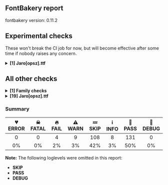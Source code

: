 ## FontBakery report

fontbakery version: 0.11.2

<h2>Experimental checks</h2><p>These won't break the CI job for now, but will become effective after some time if nobody raises any concern.</p><details><summary><b>[1] Jaro[opsz].ttf</b></summary><div><details><summary>🔥 <b>FAIL:</b> Ensure the font supports case swapping for all its glyphs. (<a href="https://font-bakery.readthedocs.io/en/stable/fontbakery/profiles/universal.html#com.google.fonts/check/case_mapping">com.google.fonts/check/case_mapping</a>)</summary><div>


* 🔥 **FAIL** The following glyphs lack their case-swapping counterparts:

| Glyph present in the font | Missing case-swapping counterpart |
| :--- | :--- |
| U+0114: LATIN CAPITAL LETTER E WITH BREVE | U+0115: LATIN SMALL LETTER E WITH BREVE |
| U+012C: LATIN CAPITAL LETTER I WITH BREVE | U+012D: LATIN SMALL LETTER I WITH BREVE |
| U+013F: LATIN CAPITAL LETTER L WITH MIDDLE DOT | U+0140: LATIN SMALL LETTER L WITH MIDDLE DOT |
| U+014E: LATIN CAPITAL LETTER O WITH BREVE | U+014F: LATIN SMALL LETTER O WITH BREVE |
| U+018B: LATIN CAPITAL LETTER D WITH TOPBAR | U+018C: LATIN SMALL LETTER D WITH TOPBAR |
| U+01C4: LATIN CAPITAL LETTER DZ WITH CARON | U+01C6: LATIN SMALL LETTER DZ WITH CARON |
| U+01C7: LATIN CAPITAL LETTER LJ | U+01C9: LATIN SMALL LETTER LJ |
| U+01CA: LATIN CAPITAL LETTER NJ | U+01CC: LATIN SMALL LETTER NJ |
| U+01FA: LATIN CAPITAL LETTER A WITH RING ABOVE AND ACUTE | U+01FB: LATIN SMALL LETTER A WITH RING ABOVE AND ACUTE |
| U+01FC: LATIN CAPITAL LETTER AE WITH ACUTE | U+01FD: LATIN SMALL LETTER AE WITH ACUTE |
| U+021C: LATIN CAPITAL LETTER YOGH | U+021D: LATIN SMALL LETTER YOGH |
| U+03BB: GREEK SMALL LETTER LAMDA | U+039B: GREEK CAPITAL LETTER LAMDA |
| U+03C7: GREEK SMALL LETTER CHI | U+03A7: GREEK CAPITAL LETTER CHI |
| U+A792: LATIN CAPITAL LETTER C WITH BAR | U+A793: LATIN SMALL LETTER C WITH BAR |

 [code: missing-case-counterparts]
</div></details><br></div></details><h2>All other checks</h2><details><summary><b>[1] Family checks</b></summary><div><details><summary>ℹ <b>INFO:</b> Check axis ordering on the STAT table. (<a href="https://font-bakery.readthedocs.io/en/stable/fontbakery/profiles/googlefonts.html#com.google.fonts/check/STAT/axis_order">com.google.fonts/check/STAT/axis_order</a>)</summary><div>


* ℹ **INFO** None of the fonts lack a STAT table.

	And these are the most common STAT axis orderings:
	('opsz-wght', 1) [code: summary]
</div></details><br></div></details><details><summary><b>[19] Jaro[opsz].ttf</b></summary><div><details><summary>🔥 <b>FAIL:</b> Shapes languages in all GF glyphsets. (<a href="https://font-bakery.readthedocs.io/en/stable/fontbakery/profiles/googlefonts.html#com.google.fonts/check/glyphsets/shape_languages">com.google.fonts/check/glyphsets/shape_languages</a>)</summary><div>


* 🔥 **FAIL** GF_Latin_African glyphset:

| Language | FAIL messages |
| :--- | :--- |
| mua_Latn (Mundang) | The locl feature did not affect Eng |
| gng_Latn (Ngangam) | The locl feature did not affect Eng |
| kyf_Latn (Kouya) | The locl feature did not affect Eng |
| bsc_Latn (Bassari) | The locl feature did not affect Eng |
| lmp_Latn (Limbum) | The locl feature did not affect Eng |
| nhu_Latn (Noone) | The locl feature did not affect Eng |
| dop_Latn (Lukpa) | The locl feature did not affect Eng |
| nus_Latn (Nuer) | The locl feature did not affect Eng |
| bcw_Latn (Bana) | The locl feature did not affect Eng |
| sxw_Latn (Saxwe Gbe) | The locl feature did not affect Eng |
| toq_Latn (Toposa) | The locl feature did not affect Eng |
| kdh_Latn (Tem) | Shaper didn't attach acutecomb to uni0269 |
|  ^  | Shaper didn't attach acutecomb to uni0196 |
|  ^  | Shaper didn't attach acutecomb to uni028A |
|  ^  | The locl feature did not affect Eng |
| ahs_Latn (Ashe) | The locl feature did not affect Eng |
| ekm_Latn (Elip) | The locl feature did not affect Eng |
| ffm_Latn (Maasina Fulfulde) | The locl feature did not affect Eng |
| tpm_Latn (Tampulma) | The locl feature did not affect Eng |
| wan_Latn (Wan) | The locl feature did not affect Eng |
| moa_Latn (Mwan) | The locl feature did not affect Eng |
| mgo_Latn (Metaʼ) | The locl feature did not affect Eng |
| lob_Latn (Lobi) | Shaper didn't attach tildecomb to uni01B2 |
|  ^  | Shaper didn't attach tildecomb to uni028B |
|  ^  | Shaper didn't attach tildecomb to uni0196 |
|  ^  | Shaper didn't attach tildecomb to uni0269 |
| dnj_Latn_LR (Dan) | Shaper didn't attach uni0302 to uniA78D |
|  ^  | Shaper didn't attach tildecomb to uniA78D |
|  ^  | Shaper didn't attach gravecomb to uniA78D |
|  ^  | Shaper didn't attach acutecomb to uniA78D |
| xsm_Latn_BF (Kasem) | Shaper didn't attach acutecomb to uni028B |
|  ^  | Shaper didn't attach acutecomb to uni0269 |
|  ^  | Shaper didn't attach acutecomb to uni0196 |
|  ^  | Shaper didn't attach acutecomb to uni01B2 |
| dyo_Latn (Jola-Fonyi) | The locl feature did not affect Eng |
| kvf_Latn (Kabalai) | The locl feature did not affect Eng |
| tuq_Latn (Tedaga) | The locl feature did not affect Eng |
| dow_Latn (Doyayo) | The locl feature did not affect Eng |
| tem_Latn (Timne) | The locl feature did not affect Eng |
| fuh_Latn (Fulfulde, Western Niger) | The locl feature did not affect Eng |
| lok_Latn (Loko) | The locl feature did not affect Eng |
| adj_Latn (Adioukrou) | The locl feature did not affect Eng |
| nnw_Latn (Southern Nuni) | The locl feature did not affect Eng |
| byv_Latn (Medumba) | Shaper didn't attach uni0302 to uni0251 |
|  ^  | Shaper didn't attach uni030C to uni0251 |
|  ^  | Shaper didn't attach gravecomb to uni0251 |
| tnr_Latn (Ménik) | The locl feature did not affect Eng |
| mhi_Latn (Ma’di) | The locl feature did not affect Eng |
| ikx_Latn (Ik) | The locl feature did not affect Eng |
| nmg_Latn (Kwasio) | The locl feature did not affect Eng |
| lig_Latn (Ligbi) | The locl feature did not affect Eng |
| ewo_Latn (Ewondo) | The locl feature did not affect Eng |
| god_Latn (Godié) | The locl feature did not affect Eng |
| gna_Latn (Kaansa) | Shaper didn't attach acutecomb to uni0269 |
|  ^  | Shaper didn't attach uni0302 to uni028B |
|  ^  | Shaper didn't attach tildecomb to uni028B |
|  ^  | Shaper didn't attach tildecomb to uni0196 |
|  ^  | Shaper didn't attach acutecomb to uni0196 |
|  ^  | Shaper didn't attach tildecomb to uni0269 |
|  ^  | Shaper didn't attach uni030C to uni0269 |
|  ^  | Shaper didn't attach acutecomb to uni028B |
|  ^  | Shaper didn't attach uni0302 to uni0269 |
|  ^  | Shaper didn't attach tildecomb to uni01B2 |
|  ^  | Shaper didn't attach uni030C to uni0196 |
|  ^  | Shaper didn't attach uni0302 to uni0196 |
|  ^  | Shaper didn't attach tildecomb to uni0196 |
|  ^  | Shaper didn't attach acutecomb to uni01B2 |
|  ^  | Shaper didn't attach tildecomb to uni0269 |
|  ^  | Shaper didn't attach uni0302 to uni01B2 |
| ted_Latn (Krumen, Tepo) | The locl feature did not affect Eng |
| bib_Latn (Bissa) | The locl feature did not affect Eng |
| mmu_Latn (Mmaala) | The locl feature did not affect Eng |
| dyi_Latn (Sénoufo, Djimini) | The locl feature did not affect Eng |
| anv_Latn (Denya) | The locl feature did not affect Eng |
| bim_Latn (Bimoba) | The locl feature did not affect Eng |
| sok_Latn (Sokoro) | The locl feature did not affect Eng |
| dts_Latn (Dogon, Toro So) | The locl feature did not affect Eng |
| bza_Latn (Bandi) | The locl feature did not affect Eng |
| nym_Latn (Nyamwezi) | The locl feature did not affect Eng |
| dje_Latn (Zarma) | The locl feature did not affect Eng |
| mcp_Latn (Makaa) | The locl feature did not affect Eng |
| mbu_Latn (Mbula-Bwazza) | The locl feature did not affect Eng |
| hag_Latn (Hanga) | The locl feature did not affect Eng |
| kst_Latn (Winyé) | Shaper didn't attach acutecomb to uni028B |
|  ^  | Shaper didn't attach tildecomb to uni01B2 |
|  ^  | Shaper didn't attach acutecomb to uni0269 |
|  ^  | Shaper didn't attach tildecomb to uni028B |
|  ^  | Shaper didn't attach acutecomb to uni0196 |
|  ^  | Shaper didn't attach tildecomb to uni0196 |
|  ^  | Shaper didn't attach acutecomb to uni01B2 |
|  ^  | Shaper didn't attach tildecomb to uni0269 |
| xrb_Latn (Karaboro, Eastern) | The locl feature did not affect Eng |
| sig_Latn (Paasaal) | The locl feature did not affect Eng |
| acd_Latn (Gikyode) | The locl feature did not affect Eng |
| spp_Latn (Sénoufo, Supyire) | The locl feature did not affect Eng |
| gud_Latn (Dida, Yocoboué) | The locl feature did not affect Eng |
| naw_Latn (Nawuri) | The locl feature did not affect Eng |
| ade_Latn (Adele) | The locl feature did not affect Eng |
| yam_Latn (Yamba) | The locl feature did not affect Eng |
| krs_Latn (Gbaya (Sudan)) | The locl feature did not affect Eng |
| knp_Latn (Kwanja) | The locl feature did not affect Eng |
| xon_Latn (Konkomba) | The locl feature did not affect Eng |
| ken_Latn (Kenyang) | The locl feature did not affect Eng |
| csk_Latn (Jola-Kasa) | The locl feature did not affect Eng |
| pbi_Latn (Parkwa) | The locl feature did not affect Eng |
| mgc_Latn (Morokodo) | The locl feature did not affect Eng |
| bud_Latn (Ntcham) | The locl feature did not affect Eng |
| fue_Latn (Fulfulde, Borgu) | The locl feature did not affect Eng |
| avn_Latn (Avatime) | The locl feature did not affect Eng |
| bex_Latn (Jur Modo) | The locl feature did not affect Eng |
| vai_Latn (Vai (Latin)) | The locl feature did not affect Eng |
| gnd_Latn (Zulgo-Gemzek) | The locl feature did not affect Eng |
| goa_Latn (Guro) | Shaper didn't attach gravecomb to uni0269 |
|  ^  | Shaper didn't attach acutecomb to uni0269 |
|  ^  | Shaper didn't attach gravecomb to uni01B2 |
|  ^  | Shaper didn't attach uni030C to uni01B2 |
|  ^  | Shaper didn't attach uni0302 to uni028B |
|  ^  | Shaper didn't attach acutecomb to uni0196 |
|  ^  | Shaper didn't attach uni030C to uni0269 |
|  ^  | Shaper didn't attach acutecomb to uni028B |
|  ^  | Shaper didn't attach uni0302 to uni0269 |
|  ^  | Shaper didn't attach uni030C to uni0196 |
|  ^  | Shaper didn't attach uni0302 to uni0196 |
|  ^  | Shaper didn't attach gravecomb to uni028B |
|  ^  | Shaper didn't attach gravecomb to uni0196 |
|  ^  | Shaper didn't attach acutecomb to uni01B2 |
|  ^  | Shaper didn't attach uni030C to uni028B |
|  ^  | Shaper didn't attach uni0302 to uni01B2 |
| kye_Latn (Krache) | The locl feature did not affect Eng |
| mcu_Latn (Mambila, Cameroon) | The locl feature did not affect Eng |
| etu_Latn (Ejagham) | The locl feature did not affect Eng |
| ntr_Latn (Delo) | The locl feature did not affect Eng |
| meq_Latn (Merey) | The locl feature did not affect Eng |
| lgg_Latn (Lugbara) | The locl feature did not affect Eng |
| fub_Latn (Fulfulde, Adamawa) | The locl feature did not affect Eng |
| tuz_Latn (Turka) | Shaper didn't attach acutecomb to uni0196 |
|  ^  | Shaper didn't attach gravecomb to uni0196 |
| mfi_Latn (Wandala) | The locl feature did not affect Eng |
| bfo_Latn (Malba Birifor) | Shaper didn't attach tildecomb to uni01B2 |
|  ^  | Shaper didn't attach tildecomb to uni028B |
|  ^  | Shaper didn't attach tildecomb to uni0196 |
|  ^  | Shaper didn't attach tildecomb to uni0269 |
| fmp_Latn (Fe’fe’) | Shaper didn't attach uni0304 to uni0251 |
|  ^  | Shaper didn't attach gravecomb to uni0251 |
|  ^  | Shaper didn't attach acutecomb to uni0251 |
|  ^  | Shaper didn't attach uni030C to uni0251 |
|  ^  | The locl feature did not affect Eng |
| rub_Latn (Gungu) | The locl feature did not affect Eng |
| kzr_Latn (Karang) | The locl feature did not affect Eng |
| mnf_Latn (Mundani) | The locl feature did not affect Eng |
| agq_Latn (Aghem) | The locl feature did not affect Eng |
| nfr_Latn (Nafaanra) | The locl feature did not affect Eng |
| fod_Latn (Foodo) | The locl feature did not affect Eng |
| neb_Latn (Toura) | Shaper didn't attach gravecomb to uni0269 |
|  ^  | Shaper didn't attach acutecomb to uni028B |
|  ^  | Shaper didn't attach uni0302 to uni0269 |
|  ^  | Shaper didn't attach acutecomb to uni0269 |
|  ^  | Shaper didn't attach gravecomb to uni01B2 |
|  ^  | Shaper didn't attach uni0302 to uni0196 |
|  ^  | Shaper didn't attach uni0302 to uni028B |
|  ^  | Shaper didn't attach gravecomb to uni028B |
|  ^  | Shaper didn't attach gravecomb to uni0196 |
|  ^  | Shaper didn't attach acutecomb to uni0196 |
|  ^  | Shaper didn't attach acutecomb to uni01B2 |
|  ^  | Shaper didn't attach uni0302 to uni01B2 |
| teo_Latn (Teso) | Some base glyphs were missing: ᵃ, ᵉ, ᵋ, ᵒ, ᵓ, ᶤ, ᶶ, ⁱ |
|  ^  | Shaper produced a .notdef |
| vag_Latn (Vagla) | The locl feature did not affect Eng |
| xuo_Latn (Kuo) | The locl feature did not affect Eng |
| nuv_Latn (Nuni, Northern) | The locl feature did not affect Eng |
| apd_Latn (Sudanese Arabic) | Some mark glyphs were missing: ◌͟ |
| nko_Latn (Nkonya) | The locl feature did not affect Eng |
| log_Latn (Logo) | The locl feature did not affect Eng |
| kpo_Latn (Ikposo) | The locl feature did not affect Eng |
| sil_Latn (Sisaala, Tumulung) | The locl feature did not affect Eng |
| ses_Latn (Koyraboro Senni) | The locl feature did not affect Eng |
| kus_Latn (Kusaal) | The locl feature did not affect Eng |
| ncu_Latn (Chumburung) | The locl feature did not affect Eng |
| tik_Latn (Tikar) | The locl feature did not affect Eng |
| ktj_Latn (Krumen, Plapo) | The locl feature did not affect Eng |
| srr_Latn (Serer) | The locl feature did not affect Eng |
| sld_Latn (Sissala) | Shaper didn't attach acutecomb to uni028B |
|  ^  | Shaper didn't attach tildecomb to uni01B2 |
|  ^  | Shaper didn't attach acutecomb to uni0269 |
|  ^  | Shaper didn't attach tildecomb to uni028B |
|  ^  | Shaper didn't attach acutecomb to uni0196 |
|  ^  | Shaper didn't attach tildecomb to uni0196 |
|  ^  | Shaper didn't attach acutecomb to uni01B2 |
|  ^  | Shaper didn't attach tildecomb to uni0269 |
|  ^  | The locl feature did not affect Eng |
| sav_Latn (Saafi-Saafi) | The locl feature did not affect Eng |
| dua_Latn (Duala) | The locl feature did not affect Eng |
| ny_Latn (Nyanja) | The locl feature did not affect Eng |
| udu_Latn (Uduk) | Some base glyphs were missing: T͟H, t͟h |
|  ^  | Some mark glyphs were missing: ◌͟ |
|  ^  | Shaper produced a .notdef |
| nnh_Latn (Ngiemboon) | The locl feature did not affect Eng |
| gde_Latn (Gude) | The locl feature did not affect Eng |
| bas_Latn (Basaa) | The locl feature did not affect Eng |
| mzw_Latn (Deg) | The locl feature did not affect Eng |
| avu_Latn (Avokaya) | The locl feature did not affect Eng |
| muy_Latn (Muyang) | The locl feature did not affect Eng |
| kqp_Latn (Kimré) | The locl feature did not affect Eng |
| ndz_Latn (Ndogo) | The locl feature did not affect Eng |
| pug_Latn (Phuie) | Shaper didn't attach tildecomb to uni0269 |
|  ^  | Shaper didn't attach gravecomb to uni0269 |
|  ^  | Shaper didn't attach acutecomb to uni0269 |
|  ^  | Shaper didn't attach gravecomb to uni01B2 |
|  ^  | Shaper didn't attach tildecomb to uni028B |
|  ^  | Shaper didn't attach acutecomb to uni0196 |
|  ^  | Shaper didn't attach tildecomb to uni0269 |
|  ^  | Shaper didn't attach tildecomb to uni01B2 |
|  ^  | Shaper didn't attach acutecomb to uni028B |
|  ^  | Shaper didn't attach tildecomb to uni01B2 |
|  ^  | Shaper didn't attach gravecomb to uni028B |
|  ^  | Shaper didn't attach gravecomb to uni0196 |
|  ^  | Shaper didn't attach tildecomb to uni0196 |
|  ^  | Shaper didn't attach tildecomb to uni028B |
|  ^  | Shaper didn't attach tildecomb to uni0196 |
|  ^  | Shaper didn't attach acutecomb to uni01B2 |
| yat_Latn (Yambeta) | The locl feature did not affect Eng |
| pil_Latn (Yom) | The locl feature did not affect Eng |
| blo_Latn (Anii) | Shaper didn't attach gravecomb to uni0269 |
|  ^  | Shaper didn't attach uni0302 to uni0269 |
|  ^  | Shaper didn't attach acutecomb to uni0269 |
|  ^  | Shaper didn't attach uni0302 to uni0196 |
|  ^  | Shaper didn't attach uni0302 to uni028A |
|  ^  | Shaper didn't attach gravecomb to uni0196 |
|  ^  | Shaper didn't attach acutecomb to uni0196 |
|  ^  | Shaper didn't attach acutecomb to uni028A |
|  ^  | Shaper didn't attach gravecomb to uni028A |
|  ^  | The locl feature did not affect Eng |
| bzw_Latn (Basa) | The locl feature did not affect Eng |
| mas_Latn (Masai) | The locl feature did not affect Eng |
| wo_Latn (Wolof) | The locl feature did not affect Eng |
| nhb_Latn (Beng) | The locl feature did not affect Eng |
| yas_Latn (Nugunu) | The locl feature did not affect Eng |
| dgi_Latn (Northern Dagara) | The locl feature did not affect Eng |
| agc_Latn (Agatu) | The locl feature did not affect Eng |
| fuq_Latn (Central-Eastern Niger Fulfulde) | The locl feature did not affect Eng |
| dzg_Latn (Dazaga) | The locl feature did not affect Eng |
| dnj_Latn (Dan) | Some base glyphs were missing: ɤ, ɤ̀, ɤ́, ɤ̂, ɤ̄, ɤ̋, ɤ̏, Ɤ, Ɤ̀, Ɤ́, Ɤ̂, Ɤ̄, Ɤ̋, Ɤ̏ |
|  ^  | Shaper produced a .notdef |
| ahl_Latn (Igo) | The locl feature did not affect Eng |
| kyq_Latn (Kenga) | The locl feature did not affect Eng |
| gux_Latn (Gourmanchéma) | The locl feature did not affect Eng |
| cko_Latn (Anufo) | The locl feature did not affect Eng |
| wci_Latn (Gbe, Waci) | The locl feature did not affect Eng |
| lg_Latn (Ganda) | The locl feature did not affect Eng |
| kzc_Latn (Bondoukou Kulango) | Shaper didn't attach tildecomb to uniA7B6 |
|  ^  | Shaper didn't attach tildecomb to uniA7AE |
|  ^  | Shaper didn't attach tildecomb to uniA7B7 |
| bm_Latn (Bambara) | The locl feature did not affect Eng |
| myk_Latn (Mamara Senoufo) | The locl feature did not affect Eng |
| dyu_Latn (Dyula) | The locl feature did not affect Eng |
| twq_Latn (Tasawaq) | The locl feature did not affect Eng |
| yav_Latn (Yangben) | The locl feature did not affect Eng |
| ozm_Latn (Koonzime) | Shaper didn't attach acutecomb to oe |
|  ^  | Shaper didn't attach uni030C to oe |
|  ^  | Shaper didn't attach uni0302 to oe |
|  ^  | The locl feature did not affect Eng |
| gmm_Latn (Gbaya-Mbodomo) | The locl feature did not affect Eng |
| boz_Latn (Tiéyaxo Bozo) | The locl feature did not affect Eng |
| xed_Latn (Hdi) | The locl feature did not affect Eng |
| kmy_Latn (Koma) | The locl feature did not affect Eng |
| biv_Latn (Birifor, Southern) | Shaper didn't attach tildecomb to uni0196 |
|  ^  | Shaper didn't attach tildecomb to uni0269 |
|  ^  | Shaper didn't attach tildecomb to uni028A |
|  ^  | The locl feature did not affect Eng |
| xwe_Latn (Gbe, Xwela) | The locl feature did not affect Eng |
| mdj_Latn (Mangbetu) | The locl feature did not affect Eng |
| vut_Latn (Vute) | The locl feature did not affect Eng |
| mbo_Latn (Mbo) | The locl feature did not affect Eng |
| gej_Latn (Gen) | The locl feature did not affect Eng |
| bsp_Latn (Baga Sitemu) | The locl feature did not affect Eng |
| mur_Latn (Murle) | The locl feature did not affect Eng |
| cme_Latn (Cerma) | The locl feature did not affect Eng |
| nmz_Latn (Nawdm) | The locl feature did not affect Eng |
| daa_Latn (Dangaléat) | The locl feature did not affect Eng |
| lem_Latn (Nomaande) | The locl feature did not affect Eng |
| mfv_Latn (Mandjak) | The locl feature did not affect Eng |
| lee_Latn (Lyélé) | The locl feature did not affect Eng |
| soy_Latn (Miyobe) | The locl feature did not affect Eng |
| tvu_Latn (Tunen) | The locl feature did not affect Eng |
| maw_Latn (Mampruli) | The locl feature did not affect Eng |
| ksf_Latn (Bafia) | The locl feature did not affect Eng |
| gov_Latn (Goo) | Some base glyphs were missing: ɤ, ɤ̀, ɤ́, ɤ̂, Ɤ, Ɤ̀, Ɤ́, Ɤ̂ |
|  ^  | Shaper didn't attach gravecomb to uni0269 |
|  ^  | Shaper produced a .notdef |
| loq_Latn (Lobala) | The locl feature did not affect Eng |
| mor_Latn (Moro) | Some base glyphs were missing: Ꟈ, ꟈ |
|  ^  | Shaper produced a .notdef |
| bkm_Latn (Kom) | Shaper didn't attach gravecomb to oe |
|  ^  | Shaper didn't attach uni0302 to oe |
| bav_Latn (Vengo) | The locl feature did not affect Eng |
| ee_Latn (Ewe) | The locl feature did not affect Eng |
| las_Latn (Lama (Togo)) | The locl feature did not affect Eng |
| jgo_Latn (Ngomba) | The locl feature did not affect Eng |
| bqj_Latn (Bandial) | The locl feature did not affect Eng |

 [code: failed-language-shaping]
* ⚠ **WARN** GF_Latin_African glyphset:

| Language | FAIL messages |
| :--- | :--- |
| hna_Latn (Mina) | No exemplar glyphs were defined for language Mina |
| amo_Latn (Amo) | No exemplar glyphs were defined for language Amo |
| gaa_Latn (Ga) | No variant glyphs were found for uni01B7 |
| ggn_Latn (Eastern Gurung, Latin) | No exemplar glyphs were defined for language Eastern Gurung, Latin |
| mgy_Latn (Mbunga) | No exemplar glyphs were defined for language Mbunga |
| dnj_Latn (Dan) | No variant glyphs were found for uni0181 |
| tod_Latn (Toma) | No variant glyphs were found for uni01B2 |
| kfo_Latn (Koro) | No exemplar glyphs were defined for language Koro |
| syi_Latn (Seki) | No exemplar glyphs were defined for language Seki |
| cch_Latn (Atsam) | No exemplar glyphs were defined for language Atsam |

 [code: warning-language-shaping]
</div></details><details><summary>🔥 <b>FAIL:</b> Check a font's STAT table contains compulsory Axis Values. (<a href="https://font-bakery.readthedocs.io/en/stable/fontbakery/profiles/googlefonts.html#com.google.fonts/check/STAT">com.google.fonts/check/STAT</a>)</summary><div>


* 🔥 **FAIL** Compulsory STAT Axis Values are incorrect:

 | Name | Axis | Current Value | Current Flags | Current LinkedValue | Expected Value | Expected Flags | Expected LinkedValue |
| :--- | :--- | :--- | :--- | :--- | :--- | :--- | :--- |
| Regular | wght | 400.0 | 0 | None | 400.0 | 0 | 700.0 |
 [code: bad-axis-values]
</div></details><details><summary>🔥 <b>FAIL:</b> Check variable font instances don't have duplicate names (<a href="https://font-bakery.readthedocs.io/en/stable/fontbakery/profiles/googlefonts.html#com.google.fonts/check/varfont_duplicate_instance_names">com.google.fonts/check/varfont_duplicate_instance_names</a>)</summary><div>


* 🔥 **FAIL** Following instances names are duplicate:

* Regular
 [code: duplicate-instance-names]
</div></details><details><summary>⚠ <b>WARN:</b> Check for codepoints not covered by METADATA subsets. (<a href="https://font-bakery.readthedocs.io/en/stable/fontbakery/profiles/googlefonts.html#com.google.fonts/check/metadata/unreachable_subsetting">com.google.fonts/check/metadata/unreachable_subsetting</a>)</summary><div>


* ⚠ **WARN** The following codepoints supported by the font are not covered by
    any subsets defined in the font's metadata file, and will never
    be served. You can solve this by either manually adding additional
    subset declarations to METADATA.pb, or by editing the glyphset
    definitions.

 * U+02B0 MODIFIER LETTER SMALL H: not included in any glyphset definition
 * U+02B7 MODIFIER LETTER SMALL W: not included in any glyphset definition
 * U+02B8 MODIFIER LETTER SMALL Y: not included in any glyphset definition
 * U+02B9 MODIFIER LETTER PRIME: not included in any glyphset definition
 * U+02BE MODIFIER LETTER RIGHT HALF RING: not included in any glyphset definition
 * U+02BF MODIFIER LETTER LEFT HALF RING: not included in any glyphset definition
 * U+02C0 MODIFIER LETTER GLOTTAL STOP: not included in any glyphset definition
 * U+02C7 CARON: try adding one of: canadian-aboriginal, tifinagh, yi
 * U+02C8 MODIFIER LETTER VERTICAL LINE: not included in any glyphset definition
 * U+02CA MODIFIER LETTER ACUTE ACCENT: not included in any glyphset definition
128 more.

Use -F or --full-lists to disable shortening of long lists.

Or you can add the above codepoints to one of the subsets supported by the font: `cyrillic-ext`, `greek-ext`, `latin`, `latin-ext`, `vietnamese` [code: unreachable-subsetting]
</div></details><details><summary>⚠ <b>WARN:</b> Check variable font instances (<a href="https://font-bakery.readthedocs.io/en/stable/fontbakery/profiles/googlefonts.html#com.google.fonts/check/fvar_instances">com.google.fonts/check/fvar_instances</a>)</summary><div>


* ⚠ **WARN** fvar instance coordinates for non-wght axes are not the same as the fvar defaults. This may be intentional so please check with the font author:

| Name | current | expected |
| :--- | :--- | :--- |
| Regular | opsz=72.0 | opsz=12.0 | [code: suspicious-fvar-coords]
</div></details><details><summary>⚠ <b>WARN:</b> Ensure variable fonts include an avar table. (<a href="https://font-bakery.readthedocs.io/en/stable/fontbakery/profiles/googlefonts.html#com.google.fonts/check/mandatory_avar_table">com.google.fonts/check/mandatory_avar_table</a>)</summary><div>


* ⚠ **WARN** This variable font does not have an avar table. [code: missing-avar]
</div></details><details><summary>⚠ <b>WARN:</b> Ensure fonts have ScriptLangTags declared on the 'meta' table. (<a href="https://font-bakery.readthedocs.io/en/stable/fontbakery/profiles/googlefonts.html#com.google.fonts/check/meta/script_lang_tags">com.google.fonts/check/meta/script_lang_tags</a>)</summary><div>


* ⚠ **WARN** This font file does not have a 'meta' table. [code: lacks-meta-table]
</div></details><details><summary>⚠ <b>WARN:</b> Check font contains no unreachable glyphs (<a href="https://font-bakery.readthedocs.io/en/stable/fontbakery/profiles/universal.html#com.google.fonts/check/unreachable_glyphs">com.google.fonts/check/unreachable_glyphs</a>)</summary><div>


* ⚠ **WARN** The following glyphs could not be reached by codepoint or substitution rules:

	- Ccaron.czech

	- IJ_acutecomb

	- Iacute.czech

	- dotlessi_ogonek
 [code: unreachable-glyphs]
</div></details><details><summary>⚠ <b>WARN:</b> Check math signs have the same width. (<a href="https://font-bakery.readthedocs.io/en/stable/fontbakery/profiles/universal.html#com.google.fonts/check/math_signs_width">com.google.fonts/check/math_signs_width</a>)</summary><div>


* ⚠ **WARN** The most common width is 710 among a set of 7 math glyphs.
The following math glyphs have a different width, though:

Width = 673:
less, lessequal

Width = 677:
greater

Width = 715:
multiply

Width = 1175:
approxequal

Width = 627:
greaterequal
 [code: width-outliers]
</div></details><details><summary>⚠ <b>WARN:</b> Does GPOS table have kerning information? This check skips monospaced fonts as defined by post.isFixedPitch value (<a href="https://font-bakery.readthedocs.io/en/stable/fontbakery/profiles/gpos.html#com.google.fonts/check/gpos_kerning_info">com.google.fonts/check/gpos_kerning_info</a>)</summary><div>


* ⚠ **WARN** GPOS table lacks kerning information. [code: lacks-kern-info]
</div></details><details><summary>⚠ <b>WARN:</b> Are there any misaligned on-curve points? (<a href="https://font-bakery.readthedocs.io/en/stable/fontbakery/profiles/Outline Correctness Checks.html#com.google.fonts/check/outline_alignment_miss">com.google.fonts/check/outline_alignment_miss</a>)</summary><div>


* ⚠ **WARN** The following glyphs have on-curve points which have potentially incorrect y coordinates:

	* percent (U+0025): X=398.0,Y=1335.0 (should be at cap-height 1333?)

	* zero (U+0030): X=204.0,Y=1332.0 (should be at cap-height 1333?)

	* zero (U+0030): X=905.0,Y=1335.0 (should be at cap-height 1333?)

	* colon (U+003A): X=100.0,Y=1.0 (should be at baseline 0?)

	* colon (U+003A): X=419.0,Y=1.0 (should be at baseline 0?)

	* C (U+0043): X=466.5,Y=1331.0 (should be at cap-height 1333?)

	* k (U+006B): X=665.0,Y=1098.0 (should be at x-height 1100?)

	* k (U+006B): X=922.0,Y=1098.0 (should be at x-height 1100?)

	* s (U+0073): X=327.5,Y=1098.0 (should be at x-height 1100?)

	* exclamdown (U+00A1): X=444.0,Y=1334.0 (should be at cap-height 1333?)

	* 88 more.

Use -F or --full-lists to disable shortening of long lists. [code: found-misalignments]
</div></details><details><summary>⚠ <b>WARN:</b> Ensure soft_dotted characters lose their dot when combined with marks that replace the dot. (<a href="https://font-bakery.readthedocs.io/en/stable/fontbakery/profiles/Shaping Checks.html#com.google.fonts/check/soft_dotted">com.google.fonts/check/soft_dotted</a>)</summary><div>


* ⚠ **WARN** The dot of soft dotted characters used in orthographies _must_ disappear in the following strings: i᷆ i᷇ į̀ į́ į̂ į̃ į̄ į̌ ɨ̀ ɨ́ ɨ̂ ɨ̃ ɨ̄ ɨ̈ ɨ̋ ɨ̌ ɨ̏ ɨ̧̀ ɨ̧́ ɨ̧̂ ɨ̧̌ ɨ̱̀ ɨ̱́ ɨ̱̈ ị̀ ị́ ị̂ ị̃ ị̄

The dot of soft dotted characters _should_ disappear in other cases, for example: i᷄ i᷅ i̛᷄ i̛᷅ i̛᷆ i̛᷇ i̠᷄ i̠᷅ i̠᷆ i̠᷇ i̤᷄ i̤᷅ i̤᷆ i̤᷇ i̥᷄ i̥᷅ i̥᷆ i̥᷇ i̦᷄ i̦᷅

Your font fully covers the following languages that require the soft-dotted feature: Southern Kisi (Latn, 360,000 speakers), Dutch (Latn, 31,709,104 speakers), South Central Banda (Latn, 244,000 speakers), Ijo, Southeast (Latn, 2,471,000 speakers), Mango (Latn, 77,000 speakers), Mfumte (Latn, 79,000 speakers), Navajo (Latn, 166,319 speakers), Ebira (Latn, 2,200,000 speakers), Yala (Latn, 200,000 speakers), Nateni (Latn, 100,000 speakers), Lithuanian (Latn, 2,357,094 speakers), Kpelle, Guinea (Latn, 622,000 speakers), Sar (Latn, 500,000 speakers), Ngbaka (Latn, 1,020,000 speakers), Ekpeye (Latn, 226,000 speakers), Igbo (Latn, 27,823,640 speakers), Nzakara (Latn, 50,000 speakers), Fur (Latn, 1,230,163 speakers), Zapotec (Latn, 490,000 speakers), Bete-Bendi (Latn, 100,000 speakers), Cicipu (Latn, 44,000 speakers), Bafut (Latn, 158,146 speakers), Dii (Latn, 71,000 speakers), Gulay (Latn, 250,478 speakers). 

Your font does *not* cover the following languages that require the soft-dotted feature: Kom (Latn, 360,685 speakers), Ukrainian (Cyrl, 29,273,587 speakers), Basaa (Latn, 332,940 speakers), Lugbara (Latn, 2,200,000 speakers), Mundani (Latn, 34,000 speakers), Aghem (Latn, 38,843 speakers), Ma’di (Latn, 584,000 speakers), Avokaya (Latn, 100,000 speakers), Koonzime (Latn, 40,000 speakers), Makaa (Latn, 221,000 speakers), Dan (Latn, 1,099,244 speakers), Ejagham (Latn, 120,000 speakers), Belarusian (Cyrl, 10,064,517 speakers). [code: soft-dotted]
</div></details><details><summary>ℹ <b>INFO:</b> Show hinting filesize impact. (<a href="https://font-bakery.readthedocs.io/en/stable/fontbakery/profiles/googlefonts.html#com.google.fonts/check/hinting_impact">com.google.fonts/check/hinting_impact</a>)</summary><div>


* ℹ **INFO** Hinting filesize impact:

 |               | Jaro[opsz].ttf          |
 |:------------- | ---------------:|
 | Dehinted Size | 160.1kb |
 | Hinted Size   | 160.1kb   |
 | Increase      | 24 bytes      |
 | Change        | 0.0 %  |
 [code: size-impact]
</div></details><details><summary>ℹ <b>INFO:</b> Font has old ttfautohint applied? (<a href="https://font-bakery.readthedocs.io/en/stable/fontbakery/profiles/googlefonts.html#com.google.fonts/check/old_ttfautohint">com.google.fonts/check/old_ttfautohint</a>)</summary><div>


* ℹ **INFO** Could not detect which version of ttfautohint was used in this font. It is typically specified as a comment in the font version entries of the 'name' table. Such font version strings are currently: ['Version 1.000'] [code: version-not-detected]
</div></details><details><summary>ℹ <b>INFO:</b> EPAR table present in font? (<a href="https://font-bakery.readthedocs.io/en/stable/fontbakery/profiles/googlefonts.html#com.google.fonts/check/epar">com.google.fonts/check/epar</a>)</summary><div>


* ℹ **INFO** EPAR table not present in font. To learn more see https://github.com/fonttools/fontbakery/issues/818 [code: lacks-EPAR]
</div></details><details><summary>ℹ <b>INFO:</b> Is the Grid-fitting and Scan-conversion Procedure ('gasp') table set to optimize rendering? (<a href="https://font-bakery.readthedocs.io/en/stable/fontbakery/profiles/googlefonts.html#com.google.fonts/check/gasp">com.google.fonts/check/gasp</a>)</summary><div>


* ℹ **INFO** These are the ppm ranges declared on the gasp table:

PPM <= 65535:
	flag = 0x0F
	- Use grid-fitting
	- Use grayscale rendering
	- Use gridfitting with ClearType symmetric smoothing
	- Use smoothing along multiple axes with ClearType®
 [code: ranges]
</div></details><details><summary>ℹ <b>INFO:</b> Check for font-v versioning. (<a href="https://font-bakery.readthedocs.io/en/stable/fontbakery/profiles/googlefonts.html#com.google.fonts/check/fontv">com.google.fonts/check/fontv</a>)</summary><div>


* ℹ **INFO** Version string is: "Version 1.000"
The version string must ideally include a git commit hash and either a "dev" or a "release" suffix such as in the example below:
"Version 1.3; git-0d08353-release" [code: bad-format]
</div></details><details><summary>ℹ <b>INFO:</b> Font contains all required tables? (<a href="https://font-bakery.readthedocs.io/en/stable/fontbakery/profiles/universal.html#com.google.fonts/check/required_tables">com.google.fonts/check/required_tables</a>)</summary><div>


* ℹ **INFO** This font contains the following optional tables:

	- loca

	- prep

	- GPOS

	- GSUB

	- gasp

	- vhea

	- vmtx [code: optional-tables]
</div></details><details><summary>ℹ <b>INFO:</b> List all superfamily filepaths (<a href="https://font-bakery.readthedocs.io/en/stable/fontbakery/profiles/universal.html#com.google.fonts/check/superfamily/list">com.google.fonts/check/superfamily/list</a>)</summary><div>


* ℹ **INFO** . [code: family-path]
</div></details><br></div></details>

### Summary

| 💔 ERROR | ☠ FATAL | 🔥 FAIL | ⚠ WARN | 💤 SKIP | ℹ INFO | 🍞 PASS | 🔎 DEBUG |
|:-----:|:-----:|:-----:|:-----:|:-----:|:-----:|:-----:|:-----:|
| 0 | 0 | 4 | 9 | 108 | 8 | 131 | 0 |
| 0% | 0% | 2% | 3% | 42% | 3% | 50% | 0% |

**Note:** The following loglevels were omitted in this report:
* **SKIP**
* **PASS**
* **DEBUG**
